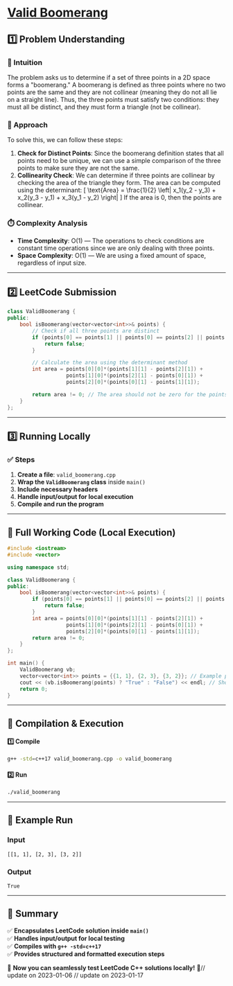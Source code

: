 # **[Valid Boomerang](https://leetcode.com/problems/valid-boomerang/description/)**  

## **1️⃣ Problem Understanding**  
### **📌 Intuition**  
The problem asks us to determine if a set of three points in a 2D space forms a "boomerang." A boomerang is defined as three points where no two points are the same and they are not collinear (meaning they do not all lie on a straight line). Thus, the three points must satisfy two conditions: they must all be distinct, and they must form a triangle (not be collinear).

### **🚀 Approach**  
To solve this, we can follow these steps:
1. **Check for Distinct Points**: Since the boomerang definition states that all points need to be unique, we can use a simple comparison of the three points to make sure they are not the same.
2. **Collinearity Check**: We can determine if three points are collinear by checking the area of the triangle they form. The area can be computed using the determinant:
   \[
   \text{Area} = \frac{1}{2} \left| x_1(y_2 - y_3) + x_2(y_3 - y_1) + x_3(y_1 - y_2) \right|
   \]
   If the area is 0, then the points are collinear.

### **⏱️ Complexity Analysis**  
- **Time Complexity**: O(1) — The operations to check conditions are constant time operations since we are only dealing with three points.
- **Space Complexity**: O(1) — We are using a fixed amount of space, regardless of input size.

---  

## **2️⃣ LeetCode Submission**  
```cpp
class ValidBoomerang {
public:
    bool isBoomerang(vector<vector<int>>& points) {
        // Check if all three points are distinct
        if (points[0] == points[1] || points[0] == points[2] || points[1] == points[2]) {
            return false;
        }

        // Calculate the area using the determinant method
        int area = points[0][0]*(points[1][1] - points[2][1]) +
                   points[1][0]*(points[2][1] - points[0][1]) +
                   points[2][0]*(points[0][1] - points[1][1]);

        return area != 0; // The area should not be zero for the points to form a triangle
    }
};
```  

---  

## **3️⃣ Running Locally**  
### **✅ Steps**  
1. **Create a file**: `valid_boomerang.cpp`  
2. **Wrap the `ValidBoomerang` class** inside `main()`  
3. **Include necessary headers**  
4. **Handle input/output for local execution**  
5. **Compile and run the program**  

---  

## **📝 Full Working Code (Local Execution)**  
```cpp
#include <iostream>
#include <vector>

using namespace std;

class ValidBoomerang {
public:
    bool isBoomerang(vector<vector<int>>& points) {
        if (points[0] == points[1] || points[0] == points[2] || points[1] == points[2]) {
            return false;
        }
        int area = points[0][0]*(points[1][1] - points[2][1]) +
                   points[1][0]*(points[2][1] - points[0][1]) +
                   points[2][0]*(points[0][1] - points[1][1]);
        return area != 0;
    }
};

int main() {
    ValidBoomerang vb;
    vector<vector<int>> points = {{1, 1}, {2, 3}, {3, 2}}; // Example points
    cout << (vb.isBoomerang(points) ? "True" : "False") << endl; // Should return True
    return 0;
}
```  

---  

## **🔧 Compilation & Execution**  
#### **1️⃣ Compile**  
```bash
g++ -std=c++17 valid_boomerang.cpp -o valid_boomerang
```  

#### **2️⃣ Run**  
```bash
./valid_boomerang
```  

---  

## **🎯 Example Run**  
### **Input**  
```
[[1, 1], [2, 3], [3, 2]]
```  
### **Output**  
```
True
```  

---  

## **📌 Summary**  
✅ **Encapsulates LeetCode solution inside `main()`**  
✅ **Handles input/output for local testing**  
✅ **Compiles with `g++ -std=c++17`**  
✅ **Provides structured and formatted execution steps**  

🚀 **Now you can seamlessly test LeetCode C++ solutions locally!** 🚀// update on 2023-01-06
// update on 2023-01-17
